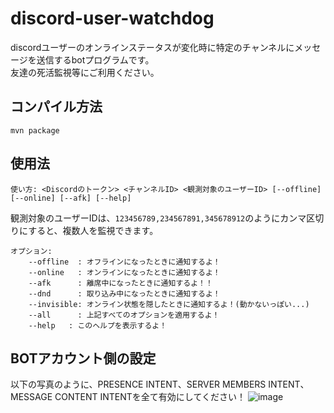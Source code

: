 # discord-user-watchdog
discordユーザーのオンラインステータスが変化時に特定のチャンネルにメッセージを送信するbotプログラムです。  
友達の死活監視等にご利用ください。
  
## コンパイル方法
```
mvn package
```
## 使用法
```
使い方: <Discordのトークン> <チャンネルID> <観測対象のユーザーID> [--offline] [--online] [--afk] [--help]
```
観測対象のユーザーIDは、`123456789,234567891,345678912`のようにカンマ区切りにすると、複数人を監視できます。
```
オプション:
    --offline  : オフラインになったときに通知するよ！
    --online   : オンラインになったときに通知するよ！
    --afk      : 離席中になったときに通知するよ！！
    --dnd      : 取り込み中になったときに通知するよ！
    --invisible: オンライン状態を隠したときに通知するよ！(動かないっぽい...)
    --all      : 上記すべてのオプションを適用するよ！
    --help   : このヘルプを表示するよ！
```
## BOTアカウント側の設定
以下の写真のように、PRESENCE INTENT、SERVER MEMBERS INTENT、MESSAGE CONTENT INTENTを全て有効にしてください！
![image](https://github.com/Shachiku-chan/discord-user-watchdog/assets/84060191/44dccb04-4bc0-4e86-8c3d-22ec1c767198)
